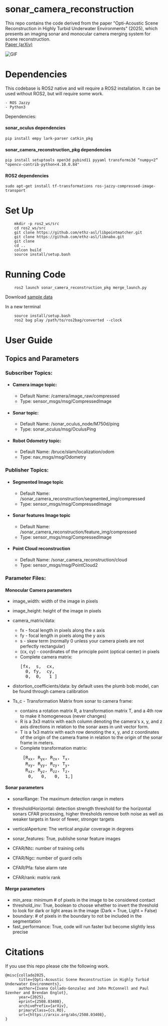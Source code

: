 # sonar_camera_reconstruction

This repo contains the code derived from the paper "Opti-Acoustic Scene Reconstruction in Highly Turbid Underwater Environments" (2025), which presents an imaging sonar and monocular camera merging system for scene reconstruction.  
[Paper (arXiv)](https://arxiv.org/abs/2508.03408)

![GIF](./utils/Readme.gif)


# Dependencies
This codebase is ROS2 native and will require a ROS2 installation. It can be used without ROS2, but will require some work.

    - ROS Jazzy
    - Python3
    
Dependencies:
#### sonar_oculus dependencies
```
pip install empy lark-parser catkin_pkg
```
#### sonar_camera_reconstruction_pkg dependencies
```
pip install setuptools open3d pybind11 pyyaml transforms3d “numpy<2” "opencv-contrib-python<4.10.0.84"
```
#### ROS2 dependencies
```
sudo apt-get install tf-transformations ros-jazzy-compressed-image-transport
```

# Set Up
```
    mkdir -p ros2_ws/src
    cd ros2_ws/src
    git clone https://github.com/ethz-asl/libpointmatcher.git
    git clone https://github.com/ethz-asl/libnabo.git  
    git clone 
    cd ..
    colcon build
    source install/setup.bash
```

# Running Code
```
    ros2 launch sonar_camera_reconstruction_pkg merge_launch.py
```
Download [sample data](https://drive.google.com/file/d/1LTlj1UInd_kHo8jo5oPZV9TNBJeVsJtx/view?usp=drive_link)

In a new terminal
```
    source install/setup.bash
    ros2 bag play /path/to/ros2bag/converted --clock
```

# User Guide
## Topics and Parameters
### Subscriber Topics:
- #### Camera image topic:  
    - Default Name: /camera/image_raw/compressed
    - Type: sensor_msgs/msg/CompressedImage
- #### Sonar topic:
    - Default Name: /sonar_oculus_node/M750d/ping
    - Type: sonar_oculus/msg/OculusPing
- #### Robot Odometry topic:
    - Default Name: /bruce/slam/localization/odom
    - Type: nav_msgs/msg/Odometry

### Publisher Topics:
- #### Segmented Image topic
    - Default Name: /sonar_camera_reconstruction/segmented_img/compressed
    - Type: sensor_msgs/msg/CompressedImage
- #### Sonar features Image topic
    - Default Name: /sonar_camera_reconstruction/feature_img/compressed
    - Type: sensor_msgs/msg/CompressedImage
- #### Point Cloud reconstruction
    - Default Name: /sonar_camera_reconstruction/cloud
    - Type: sensor_msgs/msg/PointCloud2

### Parameter Files:
#### Monocular Camera parameters
- image_width: width of the image in pixels
- image_height: height of the image in pixels
- camera_matrix/data:
  - fx - focal length in pixels along the x axis
  - fy - focal length in pixels along the y axis
  - s - skew term (normally 0 unless your camera pixels are not perfectly rectangular)
  - (cx, cy) - coordinates of the principle point (optical center) in pixels
  - Complete camera matrix:
    <pre>
    [fx,  s,  cx,  
      0, fy,  cy,  
      0,  0,   1 ]
    </pre>


- distortion_coefficients/data: by default uses the plumb bob model, can be found through camera calibration
- Ts_c - Transformation Matrix from sonar to camera frame:
  - contains a rotation matrix R, a transformation matrix T, and a 4th row to make it homogeneous (never changes)
  - R is a 3x3 matrix with each column denoting the camera's x, y, and z axis directions in relation to the sonar axes in unit vector form.
  - T is a 1x3 matrix with each row denoting the x, y, and z coordinates of the origin of the camera frame in relation to the origin of the sonar frame in meters.
  - Complete transformation matrix:
    <pre>
     [R<sub>xx</sub>, R<sub>yx</sub>, R<sub>zx</sub>, T<sub>x</sub>,
      R<sub>xy</sub>, R<sub>yy</sub>, R<sub>zy</sub>, T<sub>y</sub>,
      R<sub>xz</sub>, R<sub>yz</sub>, R<sub>zz</sub>, T<sub>z</sub>,
       0,   0,   0,  1,]
    </pre>

#### Sonar parameters
- sonarRange: The maximum detection range in meters
- thresholdHorizontal: detection strength threshold for the horizontal sonars CFAR processing, higher thresholds remove both noise as well as weaker targets in favor of fewer, stronger targets 
- verticalAperture: The vertical angular coverage in degrees
- sonar_features: True, publishe sonar feature images

- CFAR/Ntc: number of training cells
- CFAR/Ngc: number of guard cells
- CFAR/Pfa: false alarm rate
- CFAR/rank: matrix rank

#### Merge parameters
- min_area: minimum # of pixels in the image to be considered contact
- threshold_inv: True, boolean to choose whether to invert the threshold to look for dark or light areas in the image (Dark = True, Light = False)
- boundary: # of pixels in the boundary to not be included in the segmentation
- fast_performance: True, code will run faster but become slightly less precise


# Citations
If you use this repo please cite the following work. 
```
@misc{collado2025,
      title={Opti-Acoustic Scene Reconstruction in Highly Turbid Underwater Environments}, 
      author={Ivana Collado-Gonzalez and John McConnell and Paul Szenher and Brendan Englot},
      year={2025},
      eprint={2508.03408},
      archivePrefix={arXiv},
      primaryClass={cs.RO},
      url={https://arxiv.org/abs/2508.03408}, 
}
```